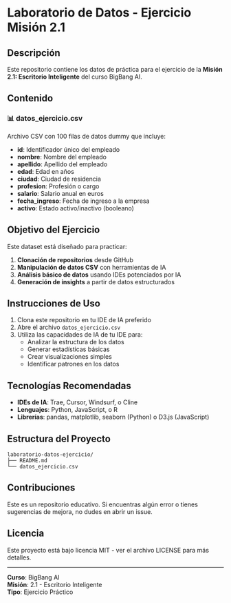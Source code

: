# Laboratorio de Datos - Ejercicio Misión 2.1

## Descripción

Este repositorio contiene los datos de práctica para el ejercicio de la **Misión 2.1: Escritorio Inteligente** del curso BigBang AI.

## Contenido

### 📊 datos_ejercicio.csv

Archivo CSV con 100 filas de datos dummy que incluye:

- **id**: Identificador único del empleado
- **nombre**: Nombre del empleado
- **apellido**: Apellido del empleado
- **edad**: Edad en años
- **ciudad**: Ciudad de residencia
- **profesion**: Profesión o cargo
- **salario**: Salario anual en euros
- **fecha_ingreso**: Fecha de ingreso a la empresa
- **activo**: Estado activo/inactivo (booleano)

## Objetivo del Ejercicio

Este dataset está diseñado para practicar:

1. **Clonación de repositorios** desde GitHub
2. **Manipulación de datos CSV** con herramientas de IA
3. **Análisis básico de datos** usando IDEs potenciados por IA
4. **Generación de insights** a partir de datos estructurados

## Instrucciones de Uso

1. Clona este repositorio en tu IDE de IA preferido
2. Abre el archivo `datos_ejercicio.csv`
3. Utiliza las capacidades de IA de tu IDE para:
   - Analizar la estructura de los datos
   - Generar estadísticas básicas
   - Crear visualizaciones simples
   - Identificar patrones en los datos

## Tecnologías Recomendadas

- **IDEs de IA**: Trae, Cursor, Windsurf, o Cline
- **Lenguajes**: Python, JavaScript, o R
- **Librerías**: pandas, matplotlib, seaborn (Python) o D3.js (JavaScript)

## Estructura del Proyecto

```
laboratorio-datos-ejercicio/
├── README.md
└── datos_ejercicio.csv
```

## Contribuciones

Este es un repositorio educativo. Si encuentras algún error o tienes sugerencias de mejora, no dudes en abrir un issue.

## Licencia

Este proyecto está bajo licencia MIT - ver el archivo LICENSE para más detalles.

---

**Curso**: BigBang AI  
**Misión**: 2.1 - Escritorio Inteligente  
**Tipo**: Ejercicio Práctico
